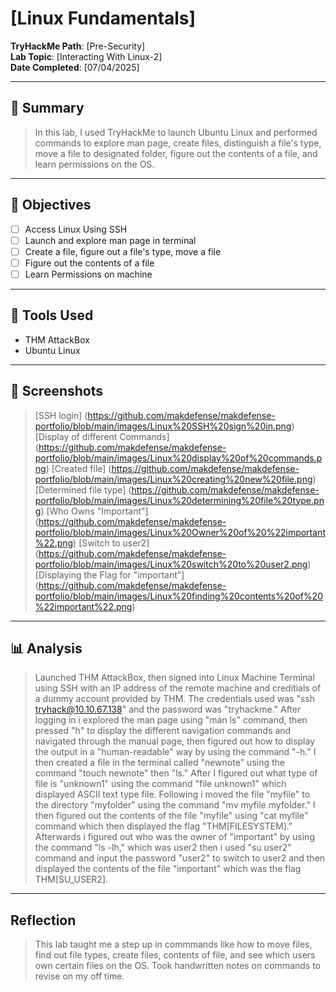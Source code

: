 # [Linux Fundamentals]

**TryHackMe Path**: [Pre-Security]  
**Lab Topic**: [Interacting With Linux-2]  
**Date Completed**: [07/04/2025]

---

## 🧠 Summary

> In this lab, I used TryHackMe to launch Ubuntu Linux and performed commands to explore man page, create files, distinguish a file's type, move a file to designated folder, figure out the
contents of a file, and learn permissions on the OS.

---

## 🎯 Objectives
- [ ] Access Linux Using SSH
- [ ] Launch and explore man page in terminal
- [ ] Create a file, figure out a file's type, move a file
- [ ] Figure out the contents of a file
- [ ] Learn Permissions on machine
      
---

## 🧰 Tools Used
- THM AttackBox
- Ubuntu Linux

---

## 📸 Screenshots

> [SSH login] (https://github.com/makdefense/makdefense-portfolio/blob/main/images/Linux%20SSH%20sign%20in.png)
> [Display of different Commands] (https://github.com/makdefense/makdefense-portfolio/blob/main/images/Linux%20display%20of%20commands.png)
> [Created file] (https://github.com/makdefense/makdefense-portfolio/blob/main/images/Linux%20creating%20new%20file.png)
> [Determined file type] (https://github.com/makdefense/makdefense-portfolio/blob/main/images/Linux%20determining%20file%20type.png)
> [Who Owns "Important"] (https://github.com/makdefense/makdefense-portfolio/blob/main/images/Linux%20Owner%20of%20%22important%22.png)
> [Switch to user2] (https://github.com/makdefense/makdefense-portfolio/blob/main/images/Linux%20switch%20to%20user2.png)
> [Displaying the Flag for "important"] (https://github.com/makdefense/makdefense-portfolio/blob/main/images/Linux%20finding%20contents%20of%20%22important%22.png)

---

## 📊 Analysis

> Launched THM AttackBox, then signed into Linux Machine Terminal using SSH with an IP address of the remote machine and creditials of a dummy account provided by THM. The credentials used 
was "ssh tryhack@10.10.67.138" and the password was "tryhackme." After logging in i explored the man page using "man ls" command, then pressed "h" to display the different navigation
commands and navigated through the manual page, then figured out how to display the output in a "human-readable" way by using the command "-h." I then created a file in the terminal called
"newnote" using the command "touch newnote" then "ls." After I figured out what type of file is "unknown1" using the command "file unknown1" which displayed ASCII text type file. Following i moved the file
"myfile" to the directory "myfolder" using the command "mv myfile myfolder." I then figured out the contents of the file "myfile" using "cat myfile" command which then displayed the
flag "THM[FILESYSTEM]." Afterwards i figured out who was the owner of "important" by using the command "ls -lh," which was user2 then i used "su user2" command and input the password "user2" to switch
to user2 and then displayed the contents of the file "important" which was the flag THM[SU_USER2].
---

## Reflection

> This lab taught me a step up in commmands like how to move files, find out file types, create files, contents of file, and see which users own certain files on the OS. Took handwritten
notes on commands to revise on my off time.
